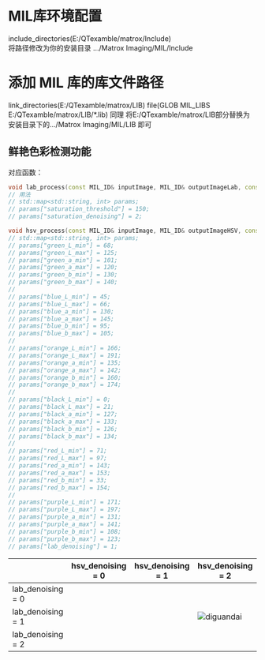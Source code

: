 # MIL库环境配置

include_directories(E:/QTexamble/matrox/Include)  
将路径修改为你的安装目录   .../Matrox Imaging/MIL/Include
# 添加 MIL 库的库文件路径
link_directories(E:/QTexamble/matrox/LIB)
file(GLOB MIL_LIBS E:/QTexamble/matrox/LIB/*.lib)
同理 将E:/QTexamble/matrox/LIB部分替换为安装目录下的.../Matrox Imaging/MIL/LIB   即可


## 鲜艳色彩检测功能

对应函数：

```c++
void lab_process(const MIL_ID& inputImage, MIL_ID& outputImageLab, const std::map<std::string, int>& params);
// 用法
// std::map<std::string, int> params;
// params["saturation_threshold"] = 150;
// params["saturation_denoising"] = 2;

void hsv_process(const MIL_ID& inputImage, MIL_ID& outputImageHSV, const std::map<std::string, int>& params);
// std::map<std::string, int> params;
// params["green_L_min"] = 68;
// params["green_L_max"] = 125;
// params["green_a_min"] = 101;
// params["green_a_max"] = 120;
// params["green_b_min"] = 130;
// params["green_b_max"] = 140;
//
// params["blue_L_min"] = 45;
// params["blue_L_max"] = 66;
// params["blue_a_min"] = 130;
// params["blue_a_max"] = 145;
// params["blue_b_min"] = 95;
// params["blue_b_max"] = 105;
//
// params["orange_L_min"] = 166;
// params["orange_L_max"] = 191;
// params["orange_a_min"] = 135;
// params["orange_a_max"] = 142;
// params["orange_b_min"] = 160;
// params["orange_b_max"] = 174;
//
// params["black_L_min"] = 0;
// params["black_L_max"] = 21;
// params["black_a_min"] = 127;
// params["black_a_max"] = 133;
// params["black_b_min"] = 126;
// params["black_b_max"] = 134;
//
// params["red_L_min"] = 71;
// params["red_L_max"] = 97;
// params["red_a_min"] = 143;
// params["red_a_max"] = 153;
// params["red_b_min"] = 33;
// params["red_b_max"] = 154;
//
// params["purple_L_min"] = 171;
// params["purple_L_max"] = 197;
// params["purple_a_min"] = 131;
// params["purple_a_max"] = 141;
// params["purple_b_min"] = 108;
// params["purple_b_max"] = 123;
// params["lab_denoising"] = 1;

```

|                   | hsv_denoising = 0 | hsv_denoising = 1 | hsv_denoising = 2                           |
| ----------------- | ----------------- | ----------------- | ------------------------------------------- |
| lab_denoising = 0 |                   |                   |                                             |
| lab_denoising = 1 |                   |                   | ![diguandai](./README.assets/diguandai.png) |
| lab_denoising = 2 |                   |                   |                                             |

